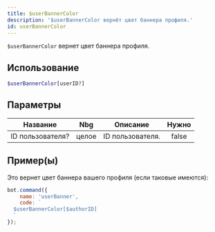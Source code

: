 ```yaml
---
title: $userBannerColor
description: '$userBannerColor вернёт цвет баннера профиля.'
id: userBannerColor
---
```


`$userBannerColor` вернет цвет баннера профиля.

## Использование

```php
$userBannerColor[userID?]
```

## Параметры

| Название         | Nbg   | Описание         | Нужно |
| ---------------- | ----- | ---------------- |:-----:|
| ID пользователя? | целое | ID пользователя. | false |

## Пример(ы)

Это вернет цвет баннера вашего профиля (если таковые имеются):

```javascript
bot.command({
    name: 'userBanner',
    code: `
  $userBannerColor[$authorID]
  `
});
```

